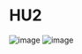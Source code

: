 # HU2
![image](https://github.com/user-attachments/assets/90fdfc0c-1736-49cf-b0f3-0dac19546355)
![image](https://github.com/user-attachments/assets/b22b0777-fe00-423e-8f2f-f227bf4d2daf)
